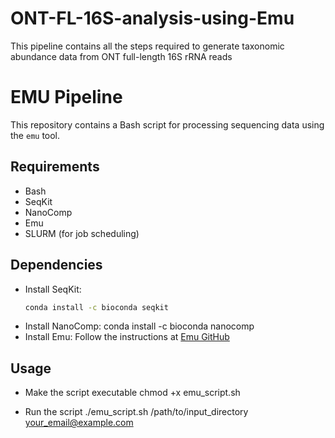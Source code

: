 # ONT-FL-16S-analysis-using-Emu
This pipeline contains all the steps required to generate taxonomic abundance data from ONT full-length 16S rRNA reads

# EMU Pipeline

This repository contains a Bash script for processing sequencing data using the `emu` tool.

## Requirements
- Bash
- SeqKit
- NanoComp
- Emu
- SLURM (for job scheduling)

## Dependencies

- Install SeqKit:
  ```bash
  conda install -c bioconda seqkit
  ```
- Install NanoComp: conda install -c bioconda nanocomp
- Install Emu: Follow the instructions at [Emu GitHub](https://github.com/treangenlab/emu)

## Usage
- Make the script executable 
chmod +x emu_script.sh

- Run the script
./emu_script.sh /path/to/input_directory your_email@example.com
